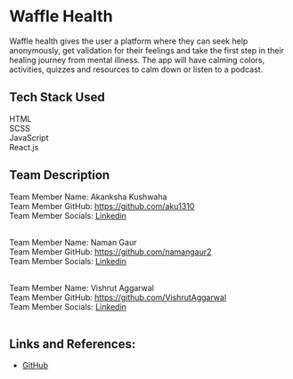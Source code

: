 # Waffle Health

Waffle health gives the user a platform where they can seek help anonymously, get validation for their feelings and take the first step in their healing journey from mental illness. The app will have calming colors, activities, quizzes and resources to calm down or listen to a podcast.


## Tech Stack Used

HTML<br/>
SCSS<br/>
JavaScript<br/>
React.js<br/>

## Team Description

Team Member Name: Akanksha Kushwaha<br/>
Team Member GitHub: https://github.com/aku1310<br/>
Team Member Socials: [Linkedin](https://www.linkedin.com/in/akankshakushwaha/)<br/><br/>

Team Member Name: Naman Gaur<br/>
Team Member GitHub: https://github.com/namangaur2<br/>
Team Member Socials: [Linkedin](https://www.linkedin.com/in/naman-gaur-054b581aa/)<br/><br/>

Team Member Name: Vishrut Aggarwal<br/>
Team Member GitHub: https://github.com/VishrutAggarwal<br/>
Team Member Socials: [Linkedin](https://www.linkedin.com/in/vishrut-aggarwal/)<br/><br/>


## Links and References: 

- [GitHub](https://github.com/aku1310/waffle-health)